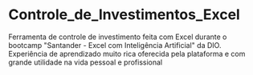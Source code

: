 # Controle_de_Investimentos_Excel
Ferramenta de controle de investimento feita com Excel durante o bootcamp "Santander - Excel com Inteligência Artificial" da DIO. Experiência de aprendizado muito rica oferecida pela plataforma e com grande utilidade na vida pessoal e profissional
